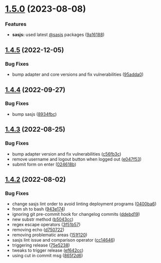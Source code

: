 # [1.5.0](https://github.com/sasjs/react-seed-app/compare/v1.4.5...v1.5.0) (2023-08-08)


### Features

* **sasjs:** used latest [@sasjs](https://github.com/sasjs) packages ([9a16188](https://github.com/sasjs/react-seed-app/commit/9a16188e5fb4dcb595968c3939d5899936dac44f))

## [1.4.5](https://github.com/sasjs/react-seed-app/compare/v1.4.4...v1.4.5) (2022-12-05)


### Bug Fixes

* bump adapter and core versions and fix vulnerabilities ([95adda0](https://github.com/sasjs/react-seed-app/commit/95adda036fa68e2c77ba83096fd09a5b1a07f407))

## [1.4.4](https://github.com/sasjs/react-seed-app/compare/v1.4.3...v1.4.4) (2022-09-27)


### Bug Fixes

* bump sasjs ([8934fbc](https://github.com/sasjs/react-seed-app/commit/8934fbc226f910582116ce369d94005c1bb000eb))

## [1.4.3](https://github.com/sasjs/react-seed-app/compare/v1.4.2...v1.4.3) (2022-08-25)


### Bug Fixes

* bump adapter version and fix vulnerabilities ([c56fb3c](https://github.com/sasjs/react-seed-app/commit/c56fb3c52a80caa7afe0bfbd88302c1cd4ad5a27))
* remove username and logout button when logged out ([e047f53](https://github.com/sasjs/react-seed-app/commit/e047f5361db8e11bda78bd0efd577b364e7b6277))
* submit form on enter ([024618b](https://github.com/sasjs/react-seed-app/commit/024618be3121be0a5154011d0847a52c33337270))

## [1.4.2](https://github.com/sasjs/react-seed-app/compare/v1.4.1...v1.4.2) (2022-08-02)


### Bug Fixes

* change sasjs lint order to avoid linting deployment programs ([0400ba6](https://github.com/sasjs/react-seed-app/commit/0400ba6b9d8d668154feae57c77e55ca35802b8f))
* from sh to bash ([943e174](https://github.com/sasjs/react-seed-app/commit/943e1740a9f94d7609e7f9feef62ee353d9ece95))
* ignoring git pre-commit hook for changelog commits ([ddebd19](https://github.com/sasjs/react-seed-app/commit/ddebd19a1e0404e1349fb5bf55fec307ae065a7d))
* new substr method ([b5043cc](https://github.com/sasjs/react-seed-app/commit/b5043cc25857774bc11cd945b7214d5fd8a49cdb))
* regex escape operators ([3f51b57](https://github.com/sasjs/react-seed-app/commit/3f51b5748b0f9bfa5a730ce40e0aadca4edfca22))
* removing echo ([d750722](https://github.com/sasjs/react-seed-app/commit/d7507228babae87675a37299038b70a60ab0b1c8))
* removing problematic areas ([151f120](https://github.com/sasjs/react-seed-app/commit/151f12055cb7152b1771b3f4c1de076a23e16c53))
* sasjs lint issue and comparison operator ([cc14646](https://github.com/sasjs/react-seed-app/commit/cc1464642b0ace7452a3e112e5addad44f14f195))
* triggering release ([75e5238](https://github.com/sasjs/react-seed-app/commit/75e52382fce7c970405242bb049df5fe9c442d14))
* tweaks to trigger release ([ef642cc](https://github.com/sasjs/react-seed-app/commit/ef642cc307d5043437c3c4cba78bc908841a5632))
* using cut in commit msg ([865f2d6](https://github.com/sasjs/react-seed-app/commit/865f2d67ca82a5af0542a92e9905fa1c15fad766))

